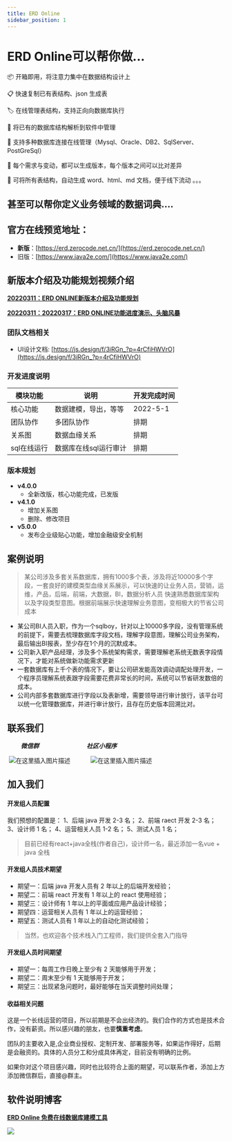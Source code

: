 ```yaml
---
title: ERD Online
sidebar_position: 1
---
```


# ERD Online可以帮你做...
📦 开箱即用，将注意力集中在数据结构设计上

📋 快速复制已有表结构、json 生成表

🏷 在线管理表结构，支持正向向数据库执行

🎨 将已有的数据库结构解析到软件中管理

📱 支持多种数据库连接在线管理（Mysql、Oracle、DB2、SqlServer、PostGreSql）

📡 每个需求与变动，都可以生成版本，每个版本之间可以比对差异

🎉 可将所有表结构，自动生成 word、html、md 文档，便于线下流动
。。。

## 甚至可以帮你定义业务领域的数据词典....

## 官方在线预览地址：

- **新版**：[https://erd.zerocode.net.cn/](https://erd.zerocode.net.cn/)
- 旧版：[https://www.java2e.com/](https://www.java2e.com/)


## 新版本介绍及功能规划视频介绍

[**20220311：ERD ONLINE新版本介绍及功能规划**](https://www.bilibili.com/video/BV113411W7bx/)


[**20220311：20220317：ERD ONLINE功能进度演示、头脑风暴**](https://www.bilibili.com/video/BV1tu411z7bf/)



### 团队文档相关
- UI设计文档: [https://js.design/f/3iRGn_?p=4rCfiHWVrO](https://js.design/f/3iRGn_?p=4rCfiHWVrO)

### 开发进度说明


| 模块功能 | 说明 | 开发完成时间|
| -------- | -------- | -------- |
| 核心功能     | 数据建模，导出，等等     | 2022-5-1     |
| 团队协作     | 多团队协作     | 排期    |
| 关系图     | 数据血缘关系   | 排期    |
| sql在线运行     | 数据库在线sql运行审计| 排期    |


### 版本规划

- **v4.0.0**
    - 全新改版，核心功能完成，已发版
- **v4.1.0**
    - 增加关系图
    - 删除、修改项目
- **v5.0.0**
    - 发布企业级贴心功能，增加金融级安全机制
  
## 案例说明
> 某公司涉及多套关系数据库，拥有1000多个表，涉及将近10000多个字段，一套良好的建模类型血缘关系展示，可以快速的让业务人员，营销，运维，产品，后端，前端，大数据，BI，数据分析人员 快速熟悉数据库架构以及字段类型意图。根据前端展示快速理解业务意图，变相极大的节省公司成本

- 某公司BI人员入职，作为一个sqlboy，针对以上10000多字段，没有管理系统的前提下，需要去梳理数据库字段文档，理解字段意图，理解公司业务架构，最后输出BI报表，至少存在1个月的沉默成本。
- 公司新入职产品经理，涉及多个系统架构需求，需要理解老系统无数表字段情况下，才能对系统做新功能需求更新
- 一套数据库有上千个表的情况下，要让公司研发能高效调动调配处理开发，一个程序员理解系统表跟字段需要花费非常长的时间，系统可以节省研发数倍的成本。
- 公司内部多套数据库进行字段以及表新增，需要领导进行审计放行，该平台可以统一化管理数据库，并进行审计放行，且存在历史版本回溯比对。


## 联系我们
&nbsp;&nbsp;&nbsp;&nbsp;&nbsp;&nbsp;&nbsp;&nbsp;***微信群***   &nbsp;&nbsp;&nbsp;&nbsp;&nbsp;&nbsp;&nbsp;&nbsp;&nbsp;&nbsp;&nbsp;&nbsp;&nbsp;&nbsp;&nbsp;&nbsp;&nbsp;&nbsp;&nbsp;&nbsp;&nbsp;&nbsp;&nbsp;&nbsp;&nbsp;&nbsp;&nbsp;***社区小程序***

&nbsp;![在这里插入图片描述](https://img-blog.csdnimg.cn/cd061ef5aabe499da197fcdbf5115902.png)&nbsp;&nbsp;&nbsp;&nbsp;&nbsp;&nbsp;&nbsp;&nbsp;&nbsp;&nbsp;&nbsp;&nbsp;![在这里插入图片描述](https://img-blog.csdnimg.cn/8ffb80270f8347ce828dab4e1ef692ae.png)



## 加入我们
#### 开发组人员配置

我们预想的配置是：
1、后端 java 开发 2-3 名；
2、前端 raect 开发 2-3 名；
3、设计师 1 名；
4、运营相关人员 1-2 名；
5、测试人员 1 名；


> 目前已经有react+java全栈(作者自己)，设计师一名，最近添加一名vue + java 全栈

#### 开发组人员技术期望

- 期望一：后端 java 开发人员有 2 年以上的后端开发经验；
- 期望二：前端 react 开发有 1 年以上的 react 使用经验；
- 期望三：设计师有 1 年以上的平面或应用产品设计经验；
- 期望四：运营相关人员有 1 年以上的运营经验；
- 期望五：测试人员有 1 年以上的自动化测试经验；

> 当然，也欢迎各个技术栈入门工程师，我们提供全套入门指导

#### 开发组人员时间期望
- 期望一：每周工作日晚上至少有 2 天能够用于开发；
- 期望二：周末至少有 1 天能够用于开发；
- 期望三：出现紧急问题时，最好能够在当天调整时间处理；
#### 收益相关问题
这是一个长线运营的项目，所以前期是不会出经济的。我们合作的方式也是技术合作，没有薪资。所以感兴趣的朋友，也要**慎重考虑**。

团队的主要收入是,企业商业授权、定制开发、部署服务等，如果运作得好，后期是会融资的。具体的人员分工和分成具体再定，目前没有明确的比例。

如果你对这个项目感兴趣，同时也比较符合上面的期望，可以联系作者，添加上方添加微信群后，直接@群主。




## 软件说明博客

[**ERD Online 免费在线数据库建模工具**](https://blog.csdn.net/qq_30054961/category_10551233.html)


![](https://img-blog.csdnimg.cn/img_convert/6add5a7520e4744c2d879c9c955d40db.png)

